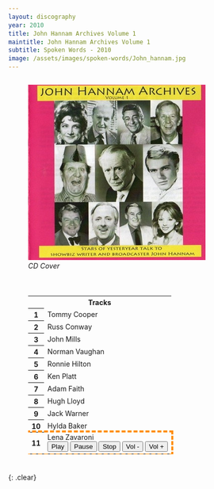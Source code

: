 ```yaml
---
layout: discography
year: 2010
title: John Hannam Archives Volume 1
maintitle: John Hannam Archives Volume 1
subtitle: Spoken Words - 2010
image: /assets/images/spoken-words/John_hannam.jpg
---
```


<figure class="fig1">
<img src="/assets/images/spoken-words/John_hannam.jpg" class="full-width"/>
<figcaption>
<cite>CD Cover</cite>
</figcaption>
</figure>

<figure class="fig2">
<figcaption>
<table>
<tr><th colspan="2" class="h3">Tracks</th></tr>
<tr><th style="width:15px;">1</th><td>Tommy Cooper</td></tr>
<tr><th>2</th><td>Russ Conway</td></tr>
<tr><th>3</th><td>John Mills</td></tr>
<tr><th>4</th><td>Norman Vaughan</td></tr>
<tr><th>5</th><td>Ronnie Hilton</td></tr>
<tr><th>6</th><td>Ken Platt</td></tr>
<tr><th>7</th><td>Adam Faith</td></tr>
<tr><th>8</th><td>Hugh Lloyd</td></tr>
<tr><th>9</th><td>Jack Warner</td></tr>
<tr><th>10</th><td>Hylda Baker</td></tr>
<tr style="outline: 4px dashed darkorange;"><th>11</th><td>Lena Zavaroni
<audio id="player" src="/assets/media/spoken-words/2010 - John Hannam Archives/11 - John Hannam - Lena Zavaroni (1987).mp3">Your browser does not support the audio element.</audio>
<div>
<button onclick="document.getElementById('player').play()">Play</button>
<button onclick="document.getElementById('player').pause()">Pause</button>
<button onclick="document.getElementById('player').pause(); document.getElementById('player').currentTime = 0;">Stop</button>
<button onclick="document.getElementById('player').volume -= 0.1">Vol -</button>
<button onclick="document.getElementById('player').volume += 0.1">Vol +</button>
</div>
</td></tr>
</table>
</figcaption>
</figure>

<br />{: .clear}

<style>
.fig1 {float:left; width:49%;}

.fig2 {float:right; width:49%;}

figcaption {float:left; width:100%;}

@media screen and (orientation:portrait) {
.fig1, .fig2 {float:left; width:100%;}
figcaption {float:left; width:100%; margin-bottom: 10px;}
}
</style>

